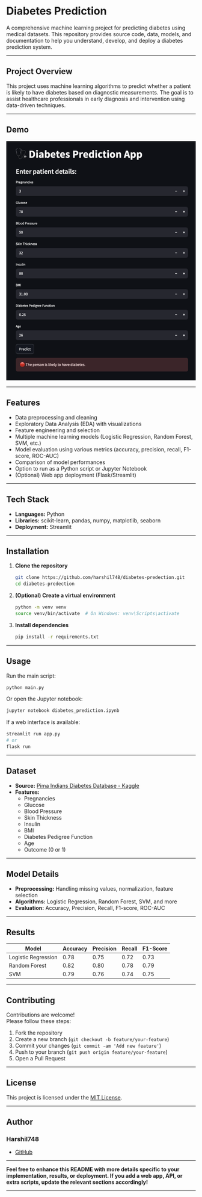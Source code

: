 # Diabetes Prediction

A comprehensive machine learning project for predicting diabetes using medical datasets. This repository provides source code, data, models, and documentation to help you understand, develop, and deploy a diabetes prediction system.

---

## Project Overview

This project uses machine learning algorithms to predict whether a patient is likely to have diabetes based on diagnostic measurements. The goal is to assist healthcare professionals in early diagnosis and intervention using data-driven techniques.

---

## Demo

![Demo Screenshot](ui.png)

---

## Features

- Data preprocessing and cleaning
- Exploratory Data Analysis (EDA) with visualizations
- Feature engineering and selection
- Multiple machine learning models (Logistic Regression, Random Forest, SVM, etc.)
- Model evaluation using various metrics (accuracy, precision, recall, F1-score, ROC-AUC)
- Comparison of model performances
- Option to run as a Python script or Jupyter Notebook
- (Optional) Web app deployment (Flask/Streamlit)

---

## Tech Stack

- **Languages:** Python
- **Libraries:** scikit-learn, pandas, numpy, matplotlib, seaborn
- **Deployment:** Streamlit

---

## Installation

1. **Clone the repository**

   ```bash
   git clone https://github.com/harshil748/diabetes-predection.git
   cd diabetes-predection
   ```

2. **(Optional) Create a virtual environment**

   ```bash
   python -m venv venv
   source venv/bin/activate  # On Windows: venv\Scripts\activate
   ```

3. **Install dependencies**

   ```bash
   pip install -r requirements.txt
   ```

---

## Usage

Run the main script:

```bash
python main.py
```

Or open the Jupyter notebook:

```bash
jupyter notebook diabetes_prediction.ipynb
```

If a web interface is available:

```bash
streamlit run app.py
# or
flask run
```

---

## Dataset

- **Source:** [Pima Indians Diabetes Database - Kaggle](https://www.kaggle.com/uciml/pima-indians-diabetes-database)
- **Features:**
  - Pregnancies
  - Glucose
  - Blood Pressure
  - Skin Thickness
  - Insulin
  - BMI
  - Diabetes Pedigree Function
  - Age
  - Outcome (0 or 1)

---

## Model Details

- **Preprocessing:** Handling missing values, normalization, feature selection
- **Algorithms:** Logistic Regression, Random Forest, SVM, and more
- **Evaluation:** Accuracy, Precision, Recall, F1-score, ROC-AUC

---

## Results

| Model               | Accuracy | Precision | Recall | F1-Score |
| ------------------- | -------- | --------- | ------ | -------- |
| Logistic Regression | 0.78     | 0.75      | 0.72   | 0.73     |
| Random Forest       | 0.82     | 0.80      | 0.78   | 0.79     |
| SVM                 | 0.79     | 0.76      | 0.74   | 0.75     |

---

## Contributing

Contributions are welcome!  
Please follow these steps:

1. Fork the repository
2. Create a new branch (`git checkout -b feature/your-feature`)
3. Commit your changes (`git commit -am 'Add new feature'`)
4. Push to your branch (`git push origin feature/your-feature`)
5. Open a Pull Request

---

## License

This project is licensed under the [MIT License](LICENSE).

---

## Author

### Harshil748

- [GitHub](https://github.com/harshil748)

---

**Feel free to enhance this README with more details specific to your implementation, results, or deployment. If you add a web app, API, or extra scripts, update the relevant sections accordingly!**

---
